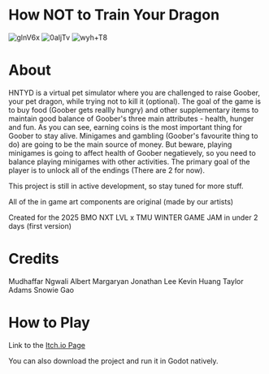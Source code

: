 # How NOT to Train Your Dragon
![glnV6x](https://github.com/user-attachments/assets/1270f857-e553-4071-9b80-8f99af9cd6fa)
![0aljTv](https://github.com/user-attachments/assets/2f268280-d7b2-462f-90f7-c65712e5f5c9)
![wyh+T8](https://github.com/user-attachments/assets/09fbef46-9762-4a7e-b92a-f40cf04f052d)

# About
HNTYD is a virtual pet simulator where you are challenged to raise Goober, your pet dragon, while trying not to kill it (optional). The goal of the game is to buy food (Goober gets reallly hungry) and other supplementary items to maintain good balance of Goober's three main attributes - health, hunger and fun. As you can see, earning coins is the most important thing for Goober to stay alive. Minigames and gambling (Goober's favourite thing to do) are going to be the main source of money. But beware, playing minigames is going to affect health of Goober negatievely, so you need to balance playing minigames with other activities. The primary goal of the player is to unlock all of the endings (There are 2 for now).

This project is still in active development, so stay tuned for more stuff.

All of the in game art components are original (made by our artists)

Created for the 2025 BMO NXT LVL x TMU WINTER GAME JAM in under 2 days (first version)

# Credits
Mudhaffar Ngwali
Albert Margaryan
Jonathan Lee
Kevin Huang
Taylor Adams
Snowie Gao

# How to Play
Link to the [Itch.io Page](https://jarit.itch.io/htntyd)

You can also download the project and run it in Godot natively.
